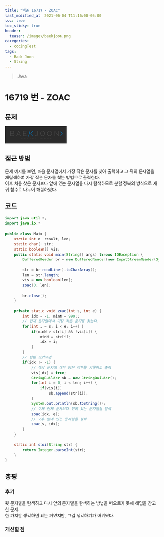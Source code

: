 ```yaml
---
title: "백준 16719 - ZOAC"
last_modified_at: 2021-06-04 T11:16:00-05:00
toc: true
toc_sticky: true
header:
  teaser: /images/baekjoon.png
categories:
  - codingTest
tags:
  - Baek Joon
  - String
---
```


> Java

# 16719 번 - ZOAC

## 문제

[<img src="/images/baekjoon.png" width="40%" height="40%">](https://www.acmicpc.net/problem/16719)

## 접근 방법

문제 예시를 보면, 처음 문자열에서 가장 작은 문자를 찾아 출력하고 그 뒤의 문자열을 재탐색하여 가장 작은 문자를 찾는 방법으로 출력한다.  
이후 처음 찾은 문자보다 앞에 있는 문자열을 다시 탐색하므로 분할 정복의 방식으로 재귀 함수로 나누어 해결하였다.

## 코드

```java
import java.util.*;
import java.io.*;

public class Main {
	static int n, result, len;
	static char[] str;
	static boolean[] vis;
	public static void main(String[] args) throws IOException {
		BufferedReader br = new BufferedReader(new InputStreamReader(System.in));

    	str = br.readLine().toCharArray();
    	len = str.length;
    	vis = new boolean[len];
    	zoac(0, len);

    	br.close();
	}

	private static void zoac(int s, int e) {
		int idx = -1, minN = 999;;
		// 현재 문자열에서 가장 작은 문자를 찾는다.
		for(int i = s; i < e; i++) {
			if(minN > str[i] && !vis[i]) {
				minN = str[i];
				idx = i;
			}
		}
		// 한번 찾았으면
		if(idx != -1) {
			// 해당 문자에 대한 방문 여부를 기록하고 출력
			vis[idx] = true;
			StringBuilder sb = new StringBuilder();
			for(int i = 0; i < len; i++) {
				if(vis[i])
					sb.append(str[i]);
			}
			System.out.println(sb.toString());
			// 이제 현재 문자보다 뒤에 있는 문자열을 탐색
			zoac(idx, e);
			// 이후 앞에 있는 문자열을 탐색
			zoac(s, idx);
		}
	}

	static int stoi(String str) {
    	return Integer.parseInt(str);
    }
}
```

## 총평

### 후기

뒷 문자열을 탐색하고 다시 앞의 문자열을 탐색하는 방법을 떠오르지 못해 해답을 참고한 문제.  
한 가지만 생각하면 되는 거였지만, 그걸 생각하기가 어려웠다.

### 개선할 점

<!-- ★
<img src="/images/codingTest/bj/문제번호.PNG" width="40%" height="40%">

-->
